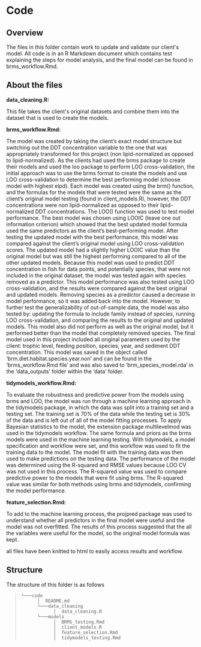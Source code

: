 # Code
## Overview
The files in this folder contain work to update and validate our client's model. All code is in an R Markdown document which contains test explaining the steps for model analysis, and the final model can be found in brms_workflow.Rmd.

## About the files
**data_cleaning.R:**

This file takes the client's original datasets and combine them into the dataset that is used to create the models.

**brms_workflow.Rmd:**

The model was created by taking the client’s exact model structure but switching out the DDT concentration variable to the one that was appropriately transformed for this project (non lipid-normalized as opposed to lipid-normalized). As the clients had used the brms package to create their models and used the loo package to perform LOO cross-validation, the initial approach was to use the brms format to create the models and use LOO cross-validation to determine the best performing model (choose model with highest elpd). Each model was created using the brm() function, and the formulas for the models that were tested were the same as the client’s original model testing (found in client_models.R), however, the DDT concentrations were non lipid-normalized as opposed to their lipid-normalized DDT concentrations. The LOO() function was used to test model performance. The best model was chosen using LOOIC (leave one out information criterion) which showed that the best updated model formula used the same predictors as the client’s best-performing model. After testing the updated model with the best performance, this model was compared against the client’s original model using LOO cross-validation scores. The updated model had a slightly higher LOOIC value than the original model but was still the highest performing compared to all of the other updated models. 
Because this model was used to predict DDT concentration in fish for data points, and potentially species, that were not included in the original dataset, the model was tested again with species removed as a predictor. This model performance was also tested using LOO cross-validation, and the results were compared against the best original and updated models. Removing species as a predictor caused a decrease in model performance, so it was added back into the model. However, to further test the generalizability of out-of-sample data, the model was also tested by: updating the formula to include family instead of species, running LOO cross-validation, and comparing the results to the original and updated models. This model also did not perform as well as the original model, but it performed better than the model that completely removed species. The final model used in this project included all original parameters used by the client: trophic level, feeding position, species, year, and sediment DDT concentration. This model was saved in the object called ‘brm.diet.habitat.species.year.non’ and can be found in the ‘brms_workflow.Rmd file’ and was also saved to ‘brm_species_model.rda’ in the ‘data_outputs’ folder within the ‘data’ folder. 

**tidymodels_workflow.Rmd:**

To evaluate the robustness and predictive power from the models using brms and LOO, the model was run through a machine learning approach in the tidymodels package, in which the data was split into a training set and a testing set. The training set is 70% of the data while the testing set is 30% of the data and is left out of all of the model fitting processes. To apply Bayesian statistics to the model, the extension package multilevelmod was used in the tidymodels workflow. The same formula and priors as the brms models were used in the machine learning testing. With tidymodels, a model specification and workflow were set, and this workflow was used to fit the training data to the model. The model fit with the training data was then used to make predictions on the testing data. The performance of the model was determined using the R-squared and RMSE values because LOO CV was not used in this process. The R-squared value was used to compare predictive power to the models that were fit using brms. The R-squared value was similar for both methods using brms and tidymodels, confirming the model performance.

**feature_selection.Rmd:**

To add to the machine learning process, the projpred package was used to understand whether all predictors in the final model were useful and the model was not overfitted. The results of this process suggested that the all the variables were useful for the model, so the original model formula was kept. 

all files have been knitted to html to easily access results and workflow.

## Structure
The structure of this folder is as follows 

> ```
> └───code
>       │  README.md
>       └───data_cleaning
>             │  data_cleaning.R
>       └───models
>             │  BRMS_testing.Rmd
>             │  client_models.R
>             │  feature_selection.Rmd
>             │  tidymodels_testing.Rmd
